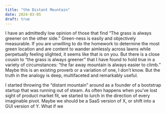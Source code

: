 ```yaml
---
title: "the Distant Mountain"
date: 2024-03-05
draft: true
---
```

I have an admittedly low opinion of those that find “The grass is always greener on the other side.” Green-ness is easily and objectively measurable. If you are unwilling to do the homework to determine the most green location and are content to wander aimlessly across lawns while perpetually feeling slighted, it seems like that is on you.
But there is a close cousin to “the grass is always greener” that I have found to hold true in a variety of circumstances: “the far away mountain is always easier to climb.” Maybe this is an existing proverb or a variation of one, I don’t know. But the truth in the analogy is deep, multifaceted and remarkably useful. 

I started throwing the “distant mountain” around as a founder of a bootstrap startup that was running out of steam. As often happens when you’ve lost sight of product market fit, we started to lurch in the direction of every imaginable pivot. Maybe we should be a SaaS version of X, or shift into a GUI version of Y. What if we 
<!--stackedit_data:
eyJoaXN0b3J5IjpbLTEyNDczNjAwNDYsMjA2Mzk2NTA1MSwtMj
c5MDAzMjE1XX0=
-->
